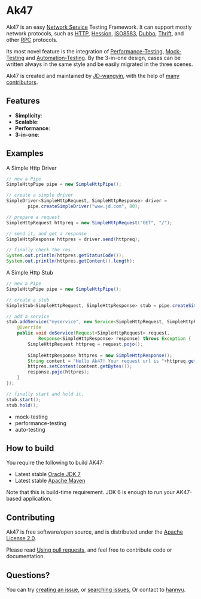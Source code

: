 Ak47 
=========

Ak47 is an easy [Network Service](http://en.wikipedia.org/wiki/Network_service) Testing Framework. It can support mostly network protocols, such as [HTTP](http://en.wikipedia.org/wiki/Hypertext_Transfer_Protocol), [Hession](http://hessian.caucho.com/), [ISO8583](http://en.wikipedia.org/wiki/ISO_8583), [Dubbo](https://github.com/alibaba/dubbo), [Thrift](https://thrift.apache.org/), and other [RPC](http://en.wikipedia.org/wiki/Remote_procedure_call) protocols. 

Its most novel feature is the integration of [Performance-Testing](http://en.wikipedia.org/wiki/Performance_testing), [Mock-Testing](http://en.wikipedia.org/wiki/Mock_object) and [Automation-Testing](http://en.wikipedia.org/wiki/Test_automation). By the 3-in-one design, cases can be written always in the same style and be easily migrated in the three scenes.

Ak47 is created and maintained by [JD-wangyin](https://github.com/JD-wangyin), with the help of [many contributors](https://github.com/JD-wangyin/ak47/graphs/contributors).

## Features

- **Simplicity**: 
- **Scalable**: 
- **Performance**: 
- **3-in-one**: 

## Examples
A Simple Http Driver
```java
// new a Pipe
SimpleHttpPipe pipe = new SimpleHttpPipe();

// create a simple driver
SimpleDriver<SimpleHttpRequest, SimpleHttpResponse> driver = 
        pipe.createSimpleDriver("www.jd.com", 80);

// prepare a request
SimpleHttpRequest httpreq = new SimpleHttpRequest("GET", "/");

// send it, and get a response
SimpleHttpResponse httpres = driver.send(httpreq);

// finally check the res.
System.out.println(httpres.getStatusCode());
System.out.println(httpres.getContent().length);
```
A Simple Http Stub
```java
// new a Pipe
SimpleHttpPipe pipe = new SimpleHttpPipe();

// create a stub
SimpleStub<SimpleHttpRequest, SimpleHttpResponse> stub = pipe.createSimpleStub(8055);

// add a service
stub.addService("myservice", new Service<SimpleHttpRequest, SimpleHttpResponse>(){
    @Override
    public void doService(Request<SimpleHttpRequest> request,
            Response<SimpleHttpResponse> response) throws Exception {
        SimpleHttpRequest httpreq = request.pojo();
        
        SimpleHttpResponse httpres = new SimpleHttpResponse();
        String content = "Hello Ak47! Your request url is "+httpreq.getUrl();
        httpres.setContent(content.getBytes());
        response.pojo(httpres);
    }
});

// finally start and hold it.
stub.start();
stub.hold();
```


- mock-testing
- performance-testing
- auto-testing


## How to build

You require the following to build AK47:

* Latest stable [Oracle JDK 7](http://www.oracle.com/technetwork/java/)
* Latest stable [Apache Maven](http://maven.apache.org/)

Note that this is build-time requirement.  JDK 6 is enough to run your AK47-based application.



## Contributing 

Ak47 is free software/open source, and is distributed under the [Apache License 2.0](http://www.apache.org/licenses/LICENSE-2.0).

Please read [Using pull requests](https://help.github.com/articles/using-pull-requests/), and feel free to contribute code or documentation.


## Questions?

You can try [creating an issue](https://help.github.com/articles/creating-an-issue/), or 
[searching issues](https://help.github.com/articles/searching-issues/), Or contact to [hannyu](https://github.com/hannyu).

